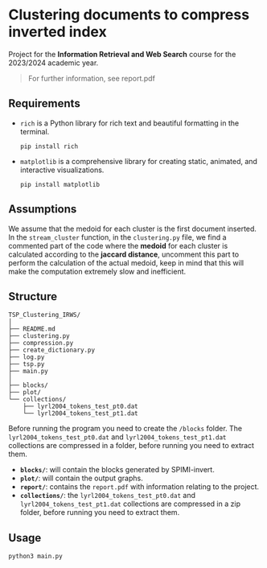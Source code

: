# Clustering documents to compress inverted index 
Project for the **Information Retrieval and Web Search** course for the 2023/2024 academic year.
> For further information, see report.pdf

## Requirements

- `rich` is a Python library for rich text and beautiful formatting in the terminal.

	```
	pip install rich
	```
- `matplotlib` is a comprehensive library for creating static, animated, and interactive visualizations.

	```
	pip install matplotlib
	```
## Assumptions
We assume that the medoid for each cluster is the first document inserted.
In the `stream_cluster` function, in the `clustering.py` file, we find a commented part of the code where the **medoid** for each cluster is calculated according to the **jaccard distance**, uncomment this part to perform the calculation of the actual medoid, keep in mind that this will make the computation extremely slow and inefficient.


## Structure
```
TSP_Clustering_IRWS/
│
├── README.md
├── clustering.py
├── compression.py
├── create_dictionary.py
├── log.py
├── tsp.py
├── main.py
│
├── blocks/
├── plot/
└── collections/
    ├── lyrl2004_tokens_test_pt0.dat
    └── lyrl2004_tokens_test_pt1.dat
```

Before running the program you need to create the `/blocks` folder. The `lyrl2004_tokens_test_pt0.dat` and `lyrl2004_tokens_test_pt1.dat` collections are compressed in a folder, before running you need to extract them.

- **`blocks/`**: will contain the blocks generated by SPIMI-invert.
- **`plot/`**: will contain the output graphs.
- **`report/`**: contains the `report.pdf` with information relating to the project.
- **`collections/`**: the `lyrl2004_tokens_test_pt0.dat` and `lyrl2004_tokens_test_pt1.dat` collections are compressed in a zip folder, before running you need to extract them.

## Usage

```
python3 main.py
```




